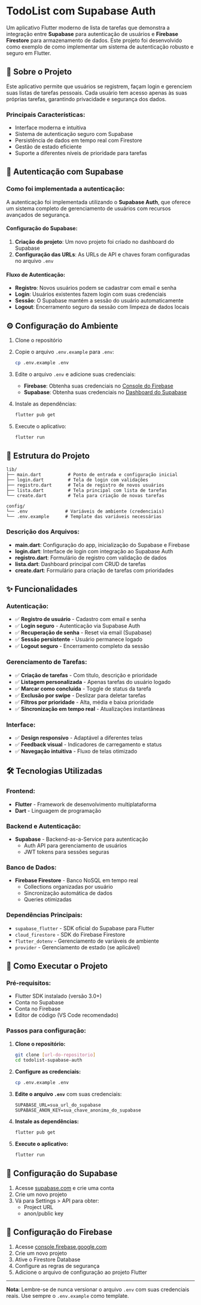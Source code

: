 # TodoList com Supabase Auth

Um aplicativo Flutter moderno de lista de tarefas que demonstra a integração entre **Supabase** para autenticação de usuários e **Firebase Firestore** para armazenamento de dados. Este projeto foi desenvolvido como exemplo de como implementar um sistema de autenticação robusto e seguro em Flutter.

## 📱 Sobre o Projeto

Este aplicativo permite que usuários se registrem, façam login e gerenciem suas listas de tarefas pessoais. Cada usuário tem acesso apenas às suas próprias tarefas, garantindo privacidade e segurança dos dados.

### Principais Características:
- Interface moderna e intuitiva
- Sistema de autenticação seguro com Supabase
- Persistência de dados em tempo real com Firestore
- Gestão de estado eficiente
- Suporte a diferentes níveis de prioridade para tarefas

## 🔐 Autenticação com Supabase

### Como foi implementada a autenticação:

A autenticação foi implementada utilizando o **Supabase Auth**, que oferece um sistema completo de gerenciamento de usuários com recursos avançados de segurança.

#### Configuração do Supabase:
1. **Criação do projeto**: Um novo projeto foi criado no dashboard do Supabase
2. **Configuração das URLs**: As URLs de API e chaves foram configuradas no arquivo `.env`

#### Fluxo de Autenticação:
- **Registro**: Novos usuários podem se cadastrar com email e senha
- **Login**: Usuários existentes fazem login com suas credenciais
- **Sessão**: O Supabase mantém a sessão do usuário automaticamente
- **Logout**: Encerramento seguro da sessão com limpeza de dados locais

## ⚙️ Configuração do Ambiente

1. Clone o repositório
2. Copie o arquivo `.env.example` para `.env`:
   ```bash
   cp .env.example .env
   ```
3. Edite o arquivo `.env` e adicione suas credenciais:
   - **Firebase**: Obtenha suas credenciais no [Console do Firebase](https://console.firebase.google.com/)
   - **Supabase**: Obtenha suas credenciais no [Dashboard do Supabase](https://supabase.com/dashboard)

4. Instale as dependências:
   ```bash
   flutter pub get
   ```

5. Execute o aplicativo:
   ```bash
   flutter run
   ```

## 📁 Estrutura do Projeto

```
lib/
├── main.dart          # Ponto de entrada e configuração inicial
├── login.dart         # Tela de login com validações
├── registro.dart      # Tela de registro de novos usuários  
├── lista.dart         # Tela principal com lista de tarefas
└── create.dart        # Tela para criação de novas tarefas

config/
└── .env              # Variáveis de ambiente (credenciais)
└── .env.example      # Template das variáveis necessárias
```

### Descrição dos Arquivos:
- **main.dart**: Configuração do app, inicialização do Supabase e Firebase
- **login.dart**: Interface de login com integração ao Supabase Auth
- **registro.dart**: Formulário de registro com validação de dados
- **lista.dart**: Dashboard principal com CRUD de tarefas
- **create.dart**: Formulário para criação de tarefas com prioridades

## ✨ Funcionalidades

### Autenticação:
- ✅ **Registro de usuário** - Cadastro com email e senha
- ✅ **Login seguro** - Autenticação via Supabase Auth  
- ✅ **Recuperação de senha** - Reset via email (Supabase)
- ✅ **Sessão persistente** - Usuário permanece logado
- ✅ **Logout seguro** - Encerramento completo da sessão

### Gerenciamento de Tarefas:
- ✅ **Criação de tarefas** - Com título, descrição e prioridade
- ✅ **Listagem personalizada** - Apenas tarefas do usuário logado
- ✅ **Marcar como concluída** - Toggle de status da tarefa
- ✅ **Exclusão por swipe** - Deslizar para deletar tarefas
- ✅ **Filtros por prioridade** - Alta, média e baixa prioridade
- ✅ **Sincronização em tempo real** - Atualizações instantâneas

### Interface:
- ✅ **Design responsivo** - Adaptável a diferentes telas
- ✅ **Feedback visual** - Indicadores de carregamento e status
- ✅ **Navegação intuitiva** - Fluxo de telas otimizado

## 🛠️ Tecnologias Utilizadas

### Frontend:
- **Flutter** - Framework de desenvolvimento multiplataforma
- **Dart** - Linguagem de programação

### Backend e Autenticação:
- **Supabase** - Backend-as-a-Service para autenticação
  - Auth API para gerenciamento de usuários
  - JWT tokens para sessões seguras

### Banco de Dados:
- **Firebase Firestore** - Banco NoSQL em tempo real
  - Collections organizadas por usuário
  - Sincronização automática de dados
  - Queries otimizadas

### Dependências Principais:
- `supabase_flutter` - SDK oficial do Supabase para Flutter
- `cloud_firestore` - SDK do Firebase Firestore
- `flutter_dotenv` - Gerenciamento de variáveis de ambiente
- `provider` - Gerenciamento de estado (se aplicável)

## 🚀 Como Executar o Projeto

### Pré-requisitos:
- Flutter SDK instalado (versão 3.0+)
- Conta no Supabase
- Conta no Firebase
- Editor de código (VS Code recomendado)

### Passos para configuração:

1. **Clone o repositório:**
   ```bash
   git clone [url-do-repositorio]
   cd todolist-supabase-auth
   ```

2. **Configure as credenciais:**
   ```bash
   cp .env.example .env
   ```
   
3. **Edite o arquivo `.env`** com suas credenciais:
   ```env
   SUPABASE_URL=sua_url_do_supabase
   SUPABASE_ANON_KEY=sua_chave_anonima_do_supabase
   ```

4. **Instale as dependências:**
   ```bash
   flutter pub get
   ```

5. **Execute o aplicativo:**
   ```bash
   flutter run
   ```

## 📝 Configuração do Supabase

1. Acesse [supabase.com](https://supabase.com) e crie uma conta
2. Crie um novo projeto
3. Vá para Settings > API para obter:
   - Project URL
   - anon/public key

## 🔧 Configuração do Firebase

1. Acesse [console.firebase.google.com](https://console.firebase.google.com)
2. Crie um novo projeto
3. Ative o Firestore Database
4. Configure as regras de segurança
5. Adicione o arquivo de configuração ao projeto Flutter

---

**Nota**: Lembre-se de nunca versionar o arquivo `.env` com suas credenciais reais. Use sempre o `.env.example` como template.